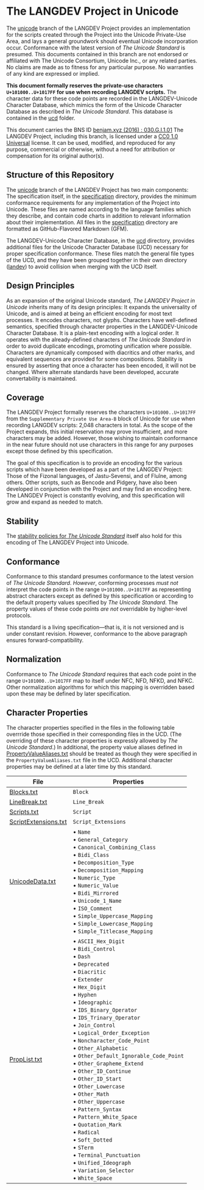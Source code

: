 #  The LANGDEV Project in Unicode  #

The [unicode](https://github.com/literallybenjam/langdev/tree/unicode) branch of the LANGDEV Project provides an implementation for the scripts created through the Project into the Unicode Private-Use Area, and lays a general groundwork should eventual Unicode incorporation occur.
Conformance with the latest version of *The Unicode Standard* is presumed.
This documents contained in this branch are not endorsed or affiliated with The Unicode Consortium, Unicode Inc., or any related parties.
No claims are made as to fitness for any particular purpose.
No warranties of any kind are expressed or implied.

**This document formally reserves the private-use characters `U+101000..U+1017FF` for use when recording LANGDEV scripts.**
The character data for these code points are recorded in the LANGDEV-Unicode Character Database, which mimics the form of the Unicode Character Database as described in *The Unicode Standard*.
This database is contained in the [ucd](ucd) folder.

This document carries the BNS ID [benjam.xyz (2016) : 030.G.I.1.01](tag:benjam.xyz,2016:bns::langdev:7:1:1:1)
The LANGDEV Project, including this branch, is licensed under a [CC0 1.0 Universal](LICENSE.md) license.
It can be used, modified, and reproduced for any purpose, commercial or otherwise, without a need for attribution or compensation for its original author(s).

##  Structure of this Repository  ##

The [unicode](https://github.com/literallybenjam/langdev/tree/unicode) branch of the LANGDEV Project has two main components:
The specification itself, in the [specification](specification) directory, provides the minimum conformance requirements for any implementation of the Project into Unicode.
These files are named according to the language families which they describe, and contain code charts in addition to relevant information about their implementation.
All files in the [specification](specification) directory are formatted as GitHub-Flavored Markdown (GFM).

The LANGDEV-Unicode Character Database, in the [ucd](ucd) directory, provides additional files for the Unicode Character Database (UCD) necessary for proper specification conformance.
These files match the general file types of the UCD, and they have been grouped together in their own directory ([landev](ucd/langdev)) to avoid collision when merging with the UCD itself.

##  Design Principles  ##

As an expansion of the original Unicode standard, *The LANGDEV Project in Unicode* inherits many of its design principles:
It expands the universality of Unicode, and is aimed at being an efficient encoding for most text processes.
It encodes characters, not glyphs.
Characters have well-defined semantics, specified through character properties in the LANGDEV-Unicode Character Database.
It is a plain-text encoding with a logical order.
It operates with the already-defined characters of *The Unicode Standard* in order to avoid duplicate encodings, promoting unification where possible.
Characters are dynamically composed with diacritics and other marks, and equivalent sequences are provided for some compositions.
Stability is ensured by asserting that once a character has been encoded, it will not be changed.
Where alternate standards have been developed, accurate convertability is maintained.

##  Coverage  ##

The LANGDEV Project formally reserves the characters `U+101000..U+1017FF` from the `Supplementary Private Use Area-B` block of Unicode for use when recording LANGDEV scripts: 2,048 characters in total.
As the scope of the Project expands, this initial reservation may prove insufficient, and more characters may be added.
However, those wishing to maintain conformance in the near future should not use characters in this range for any purposes except those defined by this specification.

The goal of this specification is to provide an encoding for the various scripts which have been developed as a part of the LANGDEV Project: Those of the Fizonal languages, of Jastu-Sevensi, and of Fluîne, among others.
Other scripts, such as Bencode and Pidgery, have also been developed in conjunction with the Project and may find an encoding here.
The LANGDEV Project is constantly evolving, and this specification will grow and expand as needed to match.

##  Stability  ##

The [stability policies for *The Unicode Standard*](http://www.unicode.org/policies/stability_policy.html) itself also hold for this encoding of The LANGDEV Project into Unicode.

##  Conformance  ##

Conformance to this standard presumes conformance to the latest version of *The Unicode Standard*.
*However*, conforming processes *must not* interpret the code points in the range `U+101000..U+1017FF` as representing abstract characters except as defined by this specification or according to the default property values specified by *The Unicode Standard*.
The property values of these code points *are not* overridable by higher-level protocols.

This standard is a living specification&mdash;that is, it is not versioned and is under constant revision.
However, conformance to the above paragraph ensures forward-compatibility.

##  Normalization  ##

Conformance to *The Unicode Standard* requires that each code point in the range `U+101000..U+1017FF` map to itself under NFC, NFD, NFKD, and NFKC.
Other normalization algorithms for which this mapping is overridden based upon these may be defined by later specification.

##  Character Properties  ##

The character properties specified in the files in the following table overrride those specified in their corresponding files in the UCD.
(The overriding of these character properties is expressly allowed by *The Unicode Standard*.)
In additional, the property value aliases defined in [PropertyValueAliases.txt](ucd/langdev/PropertyValueAliases.txt) should be treated as though they were specified in the `PropertyValueAliases.txt` file in the UCD.
Additional character properties may be defined at a later time by this standard.

| File                                                     | Properties          |
| -------------------------------------------------------- | ------------------- |
| [Blocks.txt](ucd/langdev/Blocks.txt)                     | `Block`             |
| [LineBreak.txt](ucd/langdev/LineBreak.txt)               | `Line_Break`        |
| [Scripts.txt](ucd/langdev/Scripts.txt)                   | `Script`            |
| [ScriptExtensions.txt](ucd/langdev/ScriptExtensions.txt) | `Script_Extensions` |
| [UnicodeData.txt](ucd/langdev/UnicodeData.txt)           | • `Name` <br> • `General_Category` <br> • `Canonical_Combining_Class` <br> • `Bidi_Class` <br> • `Decomposition_Type` <br> • `Decomposition_Mapping` <br> • `Numeric_Type` <br> • `Numeric_Value` <br> • `Bidi_Mirrored` <br> • `Unicode_1_Name` <br> • `ISO_Comment` <br> • `Simple_Uppercase_Mapping` <br> • `Simple_Lowercase_Mapping` <br> • `Simple_Titlecase_Mapping` |
| [PropList.txt](ucd/langdev/PropList.txt)                 | • `ASCII_Hex_Digit` <br> • `Bidi_Control` <br> • `Dash` <br> • `Deprecated` <br> • `Diacritic` <br> • `Extender` <br> • `Hex_Digit` <br> • `Hyphen` <br> • `Ideographic` <br> • `IDS_Binary_Operator` <br> • `IDS_Trinary_Operator` <br> • `Join_Control` <br> • `Logical_Order_Exception` <br> • `Noncharacter_Code_Point` <br> • `Other_Alphabetic` <br> • `Other_Default_Ignorable_Code_Point` <br> • `Other_Grapheme_Extend` <br> • `Other_ID_Continue` <br> • `Other_ID_Start` <br> • `Other_Lowercase` <br> • `Other_Math` <br> • `Other_Uppercase` <br> • `Pattern_Syntax` <br> • `Pattern_White_Space` <br> • `Quotation_Mark` <br> • `Radical` <br> • `Soft_Dotted` <br> • `STerm` <br> • `Terminal_Punctuation` <br> • `Unified_Ideograph` <br> • `Variation_Selector` <br> • `White_Space` |
